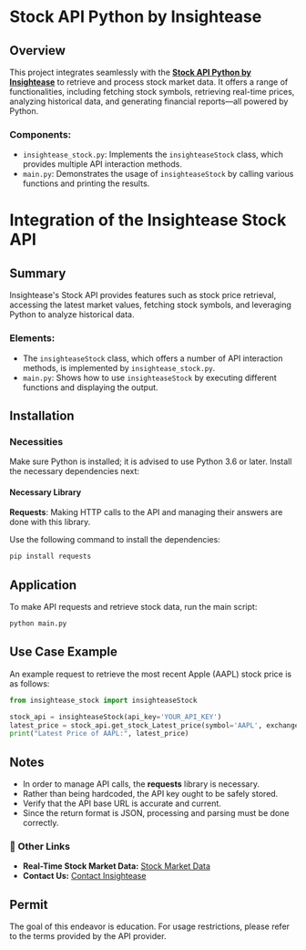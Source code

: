 # Stock API Python by Insightease

## Overview
This project integrates seamlessly with the **[Stock API Python by Insightease](https://insightease.com/docs/stock-api)** to retrieve and process stock market data. It offers a range of functionalities, including fetching stock symbols, retrieving real-time prices, analyzing historical data, and generating financial reports—all powered by Python.

### Components:
- `insightease_stock.py`: Implements the `insighteaseStock` class, which provides multiple API interaction methods.
- `main.py`: Demonstrates the usage of `insighteaseStock` by calling various functions and printing the results.

# Integration of the Insightease Stock API

## Summary
Insightease's Stock API provides features such as stock price retrieval, accessing the latest market values, fetching stock symbols, and leveraging Python to analyze historical data.

### Elements:
- The `insighteaseStock` class, which offers a number of API interaction methods, is implemented by `insightease_stock.py`.
- `main.py`: Shows how to use `insighteaseStock` by executing different functions and displaying the output.

## Installation

### Necessities
Make sure Python is installed; it is advised to use Python 3.6 or later. Install the necessary dependencies next:

#### Necessary Library
**Requests**: Making HTTP calls to the API and managing their answers are done with this library.

Use the following command to install the dependencies:
```sh
pip install requests
```

## Application
To make API requests and retrieve stock data, run the main script:
```sh
python main.py
```

## Use Case Example
An example request to retrieve the most recent Apple (AAPL) stock price is as follows:
```python
from insightease_stock import insighteaseStock

stock_api = insighteaseStock(api_key='YOUR_API_KEY')
latest_price = stock_api.get_stock_Latest_price(symbol='AAPL', exchange='NASDAQ')
print("Latest Price of AAPL:", latest_price)
```

## Notes
- In order to manage API calls, the **requests** library is necessary.
- Rather than being hardcoded, the API key ought to be safely stored.
- Verify that the API base URL is accurate and current.
- Since the return format is JSON, processing and parsing must be done correctly.

### 🔗 Other Links
- **Real-Time Stock Market Data:** [Stock Market Data](https://insightease.com/stock-data)
- **Contact Us:** [Contact Insightease](https://insightease.com/contact)

## Permit
The goal of this endeavor is education. For usage restrictions, please refer to the terms provided by the API provider.

